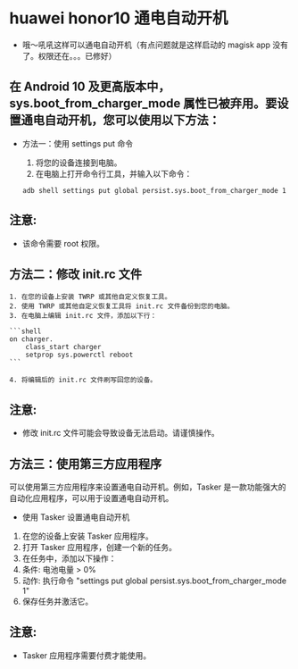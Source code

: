 # huawei honor10 通电自动开机

- 哦～吼吼这样可以通电自动开机（有点问题就是这样启动的 magisk app 没有了。权限还在。。。已修好）


## 在 Android 10 及更高版本中，sys.boot_from_charger_mode 属性已被弃用。要设置通电自动开机，您可以使用以下方法：

- 方法一：使用 settings put 命令
    1. 将您的设备连接到电脑。
    2. 在电脑上打开命令行工具，并输入以下命令：

    ```shell
    adb shell settings put global persist.sys.boot_from_charger_mode 1
    ```

## 注意:

 - 该命令需要 root 权限。


## 方法二：修改 init.rc 文件

    1. 在您的设备上安装 TWRP 或其他自定义恢复工具。
    2. 使用 TWRP 或其他自定义恢复工具将 init.rc 文件备份到您的电脑。
    3. 在电脑上编辑 init.rc 文件，添加以下行：

    ```shell
    on charger.
        class_start charger
        setprop sys.powerctl reboot
    ```

    4. 将编辑后的 init.rc 文件刷写回您的设备。

## 注意:

 - 修改 init.rc 文件可能会导致设备无法启动。请谨慎操作。



## 方法三：使用第三方应用程序

可以使用第三方应用程序来设置通电自动开机。例如，Tasker 是一款功能强大的自动化应用程序，可以用于设置通电自动开机。

- 使用 Tasker 设置通电自动开机

1. 在您的设备上安装 Tasker 应用程序。
2. 打开 Tasker 应用程序，创建一个新的任务。
3. 在任务中，添加以下操作：
4. 条件: 电池电量 > 0%
5. 动作: 执行命令 "settings put global persist.sys.boot_from_charger_mode 1"
6. 保存任务并激活它。

## 注意:

- Tasker 应用程序需要付费才能使用。


